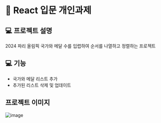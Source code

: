 # 📖 React 입문 개인과제

## 💻 프로젝트 설명
2024 파리 올림픽 국가와 메달 수를 입렵하여 순서를 나열하고 정렬하는 프로젝트

## 💻 기능
- 국가와 메달 리스트 추가
- 추가된 리스트 삭제 및 업데이트

## 프로젝트 이미지
![image](https://github.com/user-attachments/assets/63e4d315-be62-4feb-b680-de4582ca89c5)
